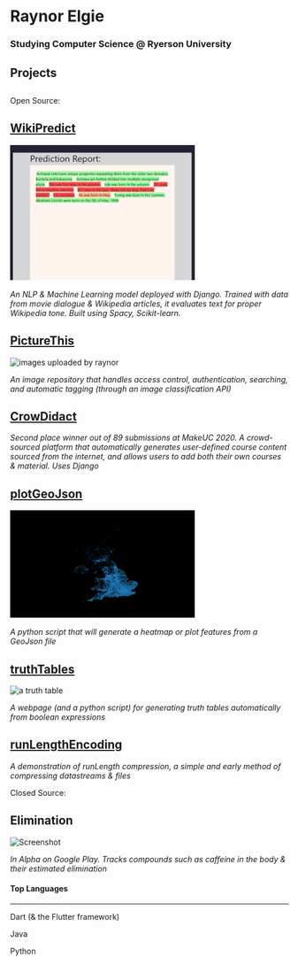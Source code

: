 # Raynor Elgie

### Studying Computer Science @ Ryerson University




## Projects

##
Open Source:

## [WikiPredict](https://raynorelgie.com/django/wikipredict/entry)
<img src="https://raw.githubusercontent.com/RayElg/WikiPredict/main/wikipredict.png" alt="Prediction report" width=334 height="244">

  *An NLP & Machine Learning model deployed with Django. Trained with data from movie dialogue & Wikipedia articles, it evaluates text for proper Wikipedia tone. Built using Spacy, Scikit-learn.*

## [PictureThis](https://github.com/RayElg/PictureThis)  
<img src="https://camo.githubusercontent.com/8459220394003d3a0934d131c116393c18f4bd4e9a6dc0af818317eb9487ccff/68747470733a2f2f692e696d6775722e636f6d2f6b61376c7a554b2e706e67" alt="images uploaded by raynor" width="500" height="250">

 *An image repository that handles access control, authentication, searching, and automatic tagging (through an image classification API)*

## [CrowDidact](https://github.com/RayElg/crowDidact)

  *Second place winner out of 89 submissions at MakeUC 2020.*
  *A crowd-sourced platform that automatically generates user-defined course content sourced from the internet, and allows users to add both their own courses & material. Uses Django*

## [plotGeoJson](https://github.com/RayElg/plotGeoJson)
<img src="https://raw.githubusercontent.com/RayElg/plotGeoJson/master/justDots.png" alt="plotmap" width="334" height="194">

  *A python script that will generate a heatmap or plot features from a GeoJson file*

## [truthTables](https://github.com/RayElg/truthTables)

<img src="https://camo.githubusercontent.com/670437c436cc82ad68e1cf5660aa517809b8dc76/68747470733a2f2f692e696d6775722e636f6d2f493047355177632e706e67" alt="a truth table" width="257" height="194">

  *A webpage (and a python script) for generating truth tables automatically from boolean expressions*

## [runLengthEncoding](https://github.com/RayElg/runLengthEncoding)

  *A demonstration of runLength compression, a simple and early method of compressing datastreams & files*

Closed Source:

## Elimination

<img src="https://i.imgur.com/diRvQsH.png" alt="Screenshot" width="165" height="349">

  *In Alpha on Google Play. Tracks compounds such as caffeine in the body & their estimated elimination*

#### Top Languages

---

Dart (& the Flutter framework)

Java

Python
